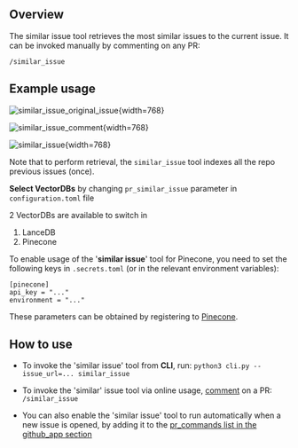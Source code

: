 ## Overview
The similar issue tool retrieves the most similar issues to the current issue.
It can be invoked manually by commenting on any PR:
```
/similar_issue
```


## Example usage

![similar_issue_original_issue](https://khulnasoft.com/images/pr_action/similar_issue_original_issue.png){width=768}

![similar_issue_comment](https://khulnasoft.com/images/pr_action/similar_issue_comment.png){width=768}

![similar_issue](https://khulnasoft.com/images/pr_action/similar_issue.png){width=768}

Note that to perform retrieval, the `similar_issue` tool indexes all the repo previous issues (once).


**Select VectorDBs** by changing `pr_similar_issue` parameter in `configuration.toml` file 

2 VectorDBs are available to switch in
1. LanceDB
2. Pinecone

To enable usage of the '**similar issue**' tool for Pinecone, you need to set the following keys in `.secrets.toml` (or in the relevant environment variables):

```
[pinecone]
api_key = "..."
environment = "..."
```
These parameters can be obtained by registering to [Pinecone](https://app.pinecone.io/?sessionType=signup/).


## How to use
- To invoke the 'similar issue' tool from **CLI**, run:
`python3 cli.py --issue_url=... similar_issue`

- To invoke the 'similar' issue tool via online usage, [comment](https://github.com/Khulnasoft/pr-action/issues/178#issuecomment-1716934893) on a PR:
`/similar_issue`

- You can also enable the 'similar issue' tool to run automatically when a new issue is opened, by adding it to the [pr_commands list in the github_app section](https://github.com/Khulnasoft/pr-action/blob/main/pr_action/settings/configuration.toml#L66)